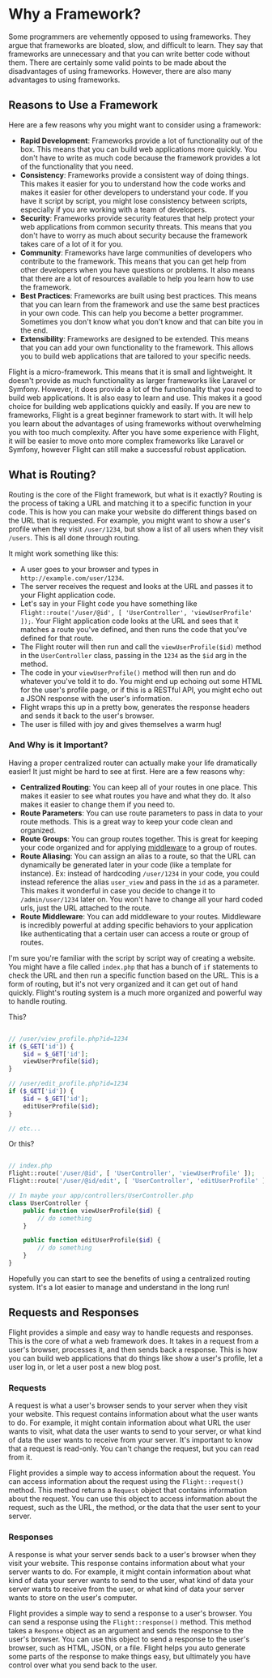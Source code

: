 # Why a Framework?

Some programmers are vehemently opposed to using frameworks. They argue that frameworks are bloated, slow, and difficult to learn. They say that frameworks are unnecessary and that you can write better code without them. There are certainly some valid points to be made about the disadvantages of using frameworks. However, there are also many advantages to using frameworks. 

## Reasons to Use a Framework

Here are a few reasons why you might want to consider using a framework:

- **Rapid Development**: Frameworks provide a lot of functionality out of the box. This means that you can build web applications more quickly. You don't have to write as much code because the framework provides a lot of the functionality that you need.
- **Consistency**: Frameworks provide a consistent way of doing things. This makes it easier for you to understand how the code works and makes it easier for other developers to understand your code. If you have it script by script, you might lose consistency between scripts, especially if you are working with a team of developers.
- **Security**: Frameworks provide security features that help protect your web applications from common security threats. This means that you don't have to worry as much about security because the framework takes care of a lot of it for you.
- **Community**: Frameworks have large communities of developers who contribute to the framework. This means that you can get help from other developers when you have questions or problems. It also means that there are a lot of resources available to help you learn how to use the framework.
- **Best Practices**: Frameworks are built using best practices. This means that you can learn from the framework and use the same best practices in your own code. This can help you become a better programmer. Sometimes you don't know what you don't know and that can bite you in the end.
- **Extensibility**: Frameworks are designed to be extended. This means that you can add your own functionality to the framework. This allows you to build web applications that are tailored to your specific needs.

Flight is a micro-framework. This means that it is small and lightweight. It doesn't provide as much functionality as larger frameworks like Laravel or Symfony. However, it does provide a lot of the functionality that you need to build web applications. It is also easy to learn and use. This makes it a good choice for building web applications quickly and easily. If you are new to frameworks, Flight is a great beginner framework to start with. It will help you learn about the advantages of using frameworks without overwhelming you with too much complexity. After you have some experience with Flight, it will be easier to move onto more complex frameworks like Laravel or Symfony, however Flight can still make a successful robust application.

## What is Routing?

Routing is the core of the Flight framework, but what is it exactly? Routing is the process of taking a URL and matching it to a specific function in your code. This is how you can make your website do different things based on the URL that is requested. For example, you might want to show a user's profile when they visit `/user/1234`, but show a list of all users when they visit `/users`. This is all done through routing.

It might work something like this:

- A user goes to your browser and types in `http://example.com/user/1234`.
- The server receives the request and looks at the URL and passes it to your Flight application code.
- Let's say in your Flight code you have something like `Flight::route('/user/@id', [ 'UserController', 'viewUserProfile' ]);`. Your Flight application code looks at the URL and sees that it matches a route you've defined, and then runs the code that you've defined for that route.  
- The Flight router will then run and call the `viewUserProfile($id)` method in the `UserController` class, passing in the `1234` as the `$id` arg in the method.
- The code in your `viewUserProfile()` method will then run and do whatever you've told it to do. You might end up echoing out some HTML for the user's profile page, or if this is a RESTful API, you might echo out a JSON response with the user's information.
- Flight wraps this up in a pretty bow, generates the response headers and sends it back to the user's browser.
- The user is filled with joy and gives themselves a warm hug!

### And Why is it Important?

Having a proper centralized router can actually make your life dramatically easier! It just might be hard to see at first. Here are a few reasons why:

- **Centralized Routing**: You can keep all of your routes in one place. This makes it easier to see what routes you have and what they do. It also makes it easier to change them if you need to.
- **Route Parameters**: You can use route parameters to pass in data to your route methods. This is a great way to keep your code clean and organized.
- **Route Groups**: You can group routes together. This is great for keeping your code organized and for applying [middleware](middleware) to a group of routes.
- **Route Aliasing**: You can assign an alias to a route, so that the URL can dynamically be generated later in your code (like a template for instance). Ex: instead of hardcoding `/user/1234` in your code, you could instead reference the alias `user_view` and pass in the `id` as a parameter. This makes it wonderful in case you decide to change it to `/admin/user/1234` later on. You won't have to change all your hard coded urls, just the URL attached to the route.
- **Route Middleware**: You can add middleware to your routes. Middleware is incredibly powerful at adding specific behaviors to your application like authenticating  that a certain user can access a route or group of routes.

I'm sure you're familiar with the script by script way of creating a website. You might have a file called `index.php` that has a bunch of `if` statements to check the URL and then run a specific function based on the URL. This is a form of routing, but it's not very organized and it can get out of hand quickly. Flight's routing system is a much more organized and powerful way to handle routing.

This?

```php

// /user/view_profile.php?id=1234
if ($_GET['id']) {
	$id = $_GET['id'];
	viewUserProfile($id);
}

// /user/edit_profile.php?id=1234
if ($_GET['id']) {
	$id = $_GET['id'];
	editUserProfile($id);
}

// etc...
```

Or this?

```php

// index.php
Flight::route('/user/@id', [ 'UserController', 'viewUserProfile' ]);
Flight::route('/user/@id/edit', [ 'UserController', 'editUserProfile' ]);

// In maybe your app/controllers/UserController.php
class UserController {
	public function viewUserProfile($id) {
		// do something
	}

	public function editUserProfile($id) {
		// do something
	}
}
```

Hopefully you can start to see the benefits of using a centralized routing system. It's a lot easier to manage and understand in the long run!

## Requests and Responses

Flight provides a simple and easy way to handle requests and responses. This is the core of what a web framework does. It takes in a request from a user's browser, processes it, and then sends back a response. This is how you can build web applications that do things like show a user's profile, let a user log in, or let a user post a new blog post.

### Requests

A request is what a user's browser sends to your server when they visit your website. This request contains information about what the user wants to do. For example, it might contain information about what URL the user wants to visit, what data the user wants to send to your server, or what kind of data the user wants to receive from your server. It's important to know that a request is read-only. You can't change the request, but you can read from it.

Flight provides a simple way to access information about the request. You can access information about the request using the `Flight::request()` method. This method returns a `Request` object that contains information about the request. You can use this object to access information about the request, such as the URL, the method, or the data that the user sent to your server.

### Responses

A response is what your server sends back to a user's browser when they visit your website. This response contains information about what your server wants to do. For example, it might contain information about what kind of data your server wants to send to the user, what kind of data your server wants to receive from the user, or what kind of data your server wants to store on the user's computer.

Flight provides a simple way to send a response to a user's browser. You can send a response using the `Flight::response()` method. This method takes a `Response` object as an argument and sends the response to the user's browser. You can use this object to send a response to the user's browser, such as HTML, JSON, or a file. Flight helps you auto generate some parts of the response to make things easy, but ultimately you have control over what you send back to the user.

